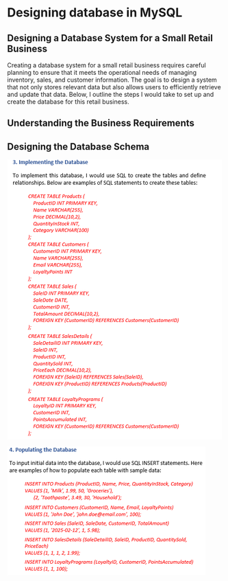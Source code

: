 # Designing database in MySQL

## Designing a Database System for a Small Retail Business

Creating a database system for a small retail business requires careful planning to ensure that it meets the operational needs of managing inventory, sales, and customer information. The goal is to design a system that not only stores relevant data but also allows users to efficiently retrieve and update that data. Below, I outline the steps I would take to set up and create the database for this retail business.

## Understanding the Business Requirements

## Designing the Database Schema

![alt text](Designing_Database/Image1.png)

![alt text](Designing_Database/Image2.png)
